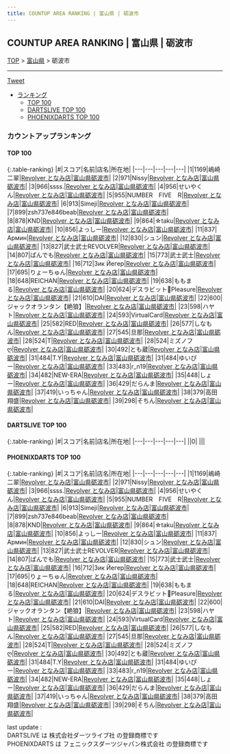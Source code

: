 ```yaml
---
title: COUNTUP AREA RANKING | 富山県 | 砺波市
---
```

## COUNTUP AREA RANKING | 富山県 | 砺波市

[TOP](/darts/rank/) > [富山県](/darts/rank/富山県/) > 砺波市

___

<a href="https://twitter.com/share?ref_src=twsrc%5Etfw" data-text="COUNTUP AREA RANKING | 富山県砺波市" class="twitter-share-button" data-hashtags="DARTSLIVE,PHOENIXDARTS,darts,ダーツ" data-show-count="false">Tweet</a>

* [ランキング](#カウントアップランキング)
    * [TOP 100](#top-100)
    * [DARTSLIVE TOP 100](#dartslive-top-100)
    * [PHOENIXDARTS TOP 100](#phoenixdarts-top-100)

### カウントアップランキング

#### TOP 100



{:.table-ranking}
|#|スコア|名前|店名|所在地|
|---|---|---|---|---|
|1|1169|<span class="rank-name-pd">嶋崎二翠</span>|<a href="https://vs.phoenixdarts.com/jp/shop/shopDetailInfo/s_9937?s_seq=9937">Revolver となみ店</a>|<a href="/darts/rank/富山県/砺波市">富山県砺波市</a>|
|2|971|<span class="rank-name-pd">Nissy</span>|<a href="https://vs.phoenixdarts.com/jp/shop/shopDetailInfo/s_9937?s_seq=9937">Revolver となみ店</a>|<a href="/darts/rank/富山県/砺波市">富山県砺波市</a>|
|3|966|<span class="rank-name-pd">ssss.</span>|<a href="https://vs.phoenixdarts.com/jp/shop/shopDetailInfo/s_9937?s_seq=9937">Revolver となみ店</a>|<a href="/darts/rank/富山県/砺波市">富山県砺波市</a>|
|4|956|<span class="rank-name-pd">せいやくん</span>|<a href="https://vs.phoenixdarts.com/jp/shop/shopDetailInfo/s_9937?s_seq=9937">Revolver となみ店</a>|<a href="/darts/rank/富山県/砺波市">富山県砺波市</a>|
|5|955|<span class="rank-name-pd">NUMBER　FIVE　R</span>|<a href="https://vs.phoenixdarts.com/jp/shop/shopDetailInfo/s_9937?s_seq=9937">Revolver となみ店</a>|<a href="/darts/rank/富山県/砺波市">富山県砺波市</a>|
|6|913|<span class="rank-name-pd">Simeji</span>|<a href="https://vs.phoenixdarts.com/jp/shop/shopDetailInfo/s_9937?s_seq=9937">Revolver となみ店</a>|<a href="/darts/rank/富山県/砺波市">富山県砺波市</a>|
|7|899|<span class="rank-name-pd">zsh737e846beab</span>|<a href="https://vs.phoenixdarts.com/jp/shop/shopDetailInfo/s_9937?s_seq=9937">Revolver となみ店</a>|<a href="/darts/rank/富山県/砺波市">富山県砺波市</a>|
|8|878|<span class="rank-name-pd">KND</span>|<a href="https://vs.phoenixdarts.com/jp/shop/shopDetailInfo/s_9937?s_seq=9937">Revolver となみ店</a>|<a href="/darts/rank/富山県/砺波市">富山県砺波市</a>|
|9|864|<span class="rank-name-pd">☆taku</span>|<a href="https://vs.phoenixdarts.com/jp/shop/shopDetailInfo/s_9937?s_seq=9937">Revolver となみ店</a>|<a href="/darts/rank/富山県/砺波市">富山県砺波市</a>|
|10|856|<span class="rank-name-pd">よっしー</span>|<a href="https://vs.phoenixdarts.com/jp/shop/shopDetailInfo/s_9937?s_seq=9937">Revolver となみ店</a>|<a href="/darts/rank/富山県/砺波市">富山県砺波市</a>|
|11|837|<span class="rank-name-pd">Армин</span>|<a href="https://vs.phoenixdarts.com/jp/shop/shopDetailInfo/s_9937?s_seq=9937">Revolver となみ店</a>|<a href="/darts/rank/富山県/砺波市">富山県砺波市</a>|
|12|830|<span class="rank-name-pd">シュン</span>|<a href="https://vs.phoenixdarts.com/jp/shop/shopDetailInfo/s_9937?s_seq=9937">Revolver となみ店</a>|<a href="/darts/rank/富山県/砺波市">富山県砺波市</a>|
|13|827|<span class="rank-name-pd">武士武士REVOLVER</span>|<a href="https://vs.phoenixdarts.com/jp/shop/shopDetailInfo/s_9937?s_seq=9937">Revolver となみ店</a>|<a href="/darts/rank/富山県/砺波市">富山県砺波市</a>|
|14|807|<span class="rank-name-pd">ぱんでも</span>|<a href="https://vs.phoenixdarts.com/jp/shop/shopDetailInfo/s_9937?s_seq=9937">Revolver となみ店</a>|<a href="/darts/rank/富山県/砺波市">富山県砺波市</a>|
|15|773|<span class="rank-name-pd">武士武士</span>|<a href="https://vs.phoenixdarts.com/jp/shop/shopDetailInfo/s_9937?s_seq=9937">Revolver となみ店</a>|<a href="/darts/rank/富山県/砺波市">富山県砺波市</a>|
|16|712|<span class="rank-name-pd">Зик Йегер</span>|<a href="https://vs.phoenixdarts.com/jp/shop/shopDetailInfo/s_9937?s_seq=9937">Revolver となみ店</a>|<a href="/darts/rank/富山県/砺波市">富山県砺波市</a>|
|17|695|<span class="rank-name-pd">りょーちゅん</span>|<a href="https://vs.phoenixdarts.com/jp/shop/shopDetailInfo/s_9937?s_seq=9937">Revolver となみ店</a>|<a href="/darts/rank/富山県/砺波市">富山県砺波市</a>|
|18|648|<span class="rank-name-pd">REICHAN</span>|<a href="https://vs.phoenixdarts.com/jp/shop/shopDetailInfo/s_9937?s_seq=9937">Revolver となみ店</a>|<a href="/darts/rank/富山県/砺波市">富山県砺波市</a>|
|19|638|<span class="rank-name-pd">ももまる</span>|<a href="https://vs.phoenixdarts.com/jp/shop/shopDetailInfo/s_9937?s_seq=9937">Revolver となみ店</a>|<a href="/darts/rank/富山県/砺波市">富山県砺波市</a>|
|20|624|<span class="rank-name-pd">デスラビット🐰Pleasure</span>|<a href="https://vs.phoenixdarts.com/jp/shop/shopDetailInfo/s_9937?s_seq=9937">Revolver となみ店</a>|<a href="/darts/rank/富山県/砺波市">富山県砺波市</a>|
|21|610|<span class="rank-name-pd">DAI</span>|<a href="https://vs.phoenixdarts.com/jp/shop/shopDetailInfo/s_9937?s_seq=9937">Revolver となみ店</a>|<a href="/darts/rank/富山県/砺波市">富山県砺波市</a>|
|22|600|<span class="rank-name-pd">ジャックオランタン【絶狼】</span>|<a href="https://vs.phoenixdarts.com/jp/shop/shopDetailInfo/s_9937?s_seq=9937">Revolver となみ店</a>|<a href="/darts/rank/富山県/砺波市">富山県砺波市</a>|
|23|598|<span class="rank-name-pd">ハヤト</span>|<a href="https://vs.phoenixdarts.com/jp/shop/shopDetailInfo/s_9937?s_seq=9937">Revolver となみ店</a>|<a href="/darts/rank/富山県/砺波市">富山県砺波市</a>|
|24|593|<span class="rank-name-pd">VirtualCard</span>|<a href="https://vs.phoenixdarts.com/jp/shop/shopDetailInfo/s_9937?s_seq=9937">Revolver となみ店</a>|<a href="/darts/rank/富山県/砺波市">富山県砺波市</a>|
|25|582|<span class="rank-name-pd">RED</span>|<a href="https://vs.phoenixdarts.com/jp/shop/shopDetailInfo/s_9937?s_seq=9937">Revolver となみ店</a>|<a href="/darts/rank/富山県/砺波市">富山県砺波市</a>|
|26|577|<span class="rank-name-pd">しなもん</span>|<a href="https://vs.phoenixdarts.com/jp/shop/shopDetailInfo/s_9937?s_seq=9937">Revolver となみ店</a>|<a href="/darts/rank/富山県/砺波市">富山県砺波市</a>|
|27|545|<span class="rank-name-pd">旦那</span>|<a href="https://vs.phoenixdarts.com/jp/shop/shopDetailInfo/s_9937?s_seq=9937">Revolver となみ店</a>|<a href="/darts/rank/富山県/砺波市">富山県砺波市</a>|
|28|524|<span class="rank-name-pd">T</span>|<a href="https://vs.phoenixdarts.com/jp/shop/shopDetailInfo/s_9937?s_seq=9937">Revolver となみ店</a>|<a href="/darts/rank/富山県/砺波市">富山県砺波市</a>|
|28|524|<span class="rank-name-pd">ミズノフღ</span>|<a href="https://vs.phoenixdarts.com/jp/shop/shopDetailInfo/s_9937?s_seq=9937">Revolver となみ店</a>|<a href="/darts/rank/富山県/砺波市">富山県砺波市</a>|
|30|492|<span class="rank-name-pd">とも蔵</span>|<a href="https://vs.phoenixdarts.com/jp/shop/shopDetailInfo/s_9937?s_seq=9937">Revolver となみ店</a>|<a href="/darts/rank/富山県/砺波市">富山県砺波市</a>|
|31|484|<span class="rank-name-pd">T.Y</span>|<a href="https://vs.phoenixdarts.com/jp/shop/shopDetailInfo/s_9937?s_seq=9937">Revolver となみ店</a>|<a href="/darts/rank/富山県/砺波市">富山県砺波市</a>|
|31|484|<span class="rank-name-pd">ゆいぴー</span>|<a href="https://vs.phoenixdarts.com/jp/shop/shopDetailInfo/s_9937?s_seq=9937">Revolver となみ店</a>|<a href="/darts/rank/富山県/砺波市">富山県砺波市</a>|
|33|483|<span class="rank-name-pd">r_n19</span>|<a href="https://vs.phoenixdarts.com/jp/shop/shopDetailInfo/s_9937?s_seq=9937">Revolver となみ店</a>|<a href="/darts/rank/富山県/砺波市">富山県砺波市</a>|
|34|482|<span class="rank-name-pd">NEW-ERA</span>|<a href="https://vs.phoenixdarts.com/jp/shop/shopDetailInfo/s_9937?s_seq=9937">Revolver となみ店</a>|<a href="/darts/rank/富山県/砺波市">富山県砺波市</a>|
|35|448|<span class="rank-name-pd">しょー</span>|<a href="https://vs.phoenixdarts.com/jp/shop/shopDetailInfo/s_9937?s_seq=9937">Revolver となみ店</a>|<a href="/darts/rank/富山県/砺波市">富山県砺波市</a>|
|36|429|<span class="rank-name-pd">だらんま</span>|<a href="https://vs.phoenixdarts.com/jp/shop/shopDetailInfo/s_9937?s_seq=9937">Revolver となみ店</a>|<a href="/darts/rank/富山県/砺波市">富山県砺波市</a>|
|37|419|<span class="rank-name-pd">いっちゃん</span>|<a href="https://vs.phoenixdarts.com/jp/shop/shopDetailInfo/s_9937?s_seq=9937">Revolver となみ店</a>|<a href="/darts/rank/富山県/砺波市">富山県砺波市</a>|
|38|379|<span class="rank-name-pd">高田翔盛</span>|<a href="https://vs.phoenixdarts.com/jp/shop/shopDetailInfo/s_9937?s_seq=9937">Revolver となみ店</a>|<a href="/darts/rank/富山県/砺波市">富山県砺波市</a>|
|39|298|<span class="rank-name-pd">そちん</span>|<a href="https://vs.phoenixdarts.com/jp/shop/shopDetailInfo/s_9937?s_seq=9937">Revolver となみ店</a>|<a href="/darts/rank/富山県/砺波市">富山県砺波市</a>|


#### DARTSLIVE TOP 100



{:.table-ranking}
|#|スコア|名前|店名|所在地|
|---|---|---|---|---|
||0|<span class="rank-name-dl"> </span>|<a href=""></a>|<a href="/darts/rank//"></a>|


#### PHOENIXDARTS TOP 100



{:.table-ranking}
|#|スコア|名前|店名|所在地|
|---|---|---|---|---|
|1|1169|<span class="rank-name-pd">嶋崎二翠</span>|<a href="https://vs.phoenixdarts.com/jp/shop/shopDetailInfo/s_9937?s_seq=9937">Revolver となみ店</a>|<a href="/darts/rank/富山県/砺波市">富山県砺波市</a>|
|2|971|<span class="rank-name-pd">Nissy</span>|<a href="https://vs.phoenixdarts.com/jp/shop/shopDetailInfo/s_9937?s_seq=9937">Revolver となみ店</a>|<a href="/darts/rank/富山県/砺波市">富山県砺波市</a>|
|3|966|<span class="rank-name-pd">ssss.</span>|<a href="https://vs.phoenixdarts.com/jp/shop/shopDetailInfo/s_9937?s_seq=9937">Revolver となみ店</a>|<a href="/darts/rank/富山県/砺波市">富山県砺波市</a>|
|4|956|<span class="rank-name-pd">せいやくん</span>|<a href="https://vs.phoenixdarts.com/jp/shop/shopDetailInfo/s_9937?s_seq=9937">Revolver となみ店</a>|<a href="/darts/rank/富山県/砺波市">富山県砺波市</a>|
|5|955|<span class="rank-name-pd">NUMBER　FIVE　R</span>|<a href="https://vs.phoenixdarts.com/jp/shop/shopDetailInfo/s_9937?s_seq=9937">Revolver となみ店</a>|<a href="/darts/rank/富山県/砺波市">富山県砺波市</a>|
|6|913|<span class="rank-name-pd">Simeji</span>|<a href="https://vs.phoenixdarts.com/jp/shop/shopDetailInfo/s_9937?s_seq=9937">Revolver となみ店</a>|<a href="/darts/rank/富山県/砺波市">富山県砺波市</a>|
|7|899|<span class="rank-name-pd">zsh737e846beab</span>|<a href="https://vs.phoenixdarts.com/jp/shop/shopDetailInfo/s_9937?s_seq=9937">Revolver となみ店</a>|<a href="/darts/rank/富山県/砺波市">富山県砺波市</a>|
|8|878|<span class="rank-name-pd">KND</span>|<a href="https://vs.phoenixdarts.com/jp/shop/shopDetailInfo/s_9937?s_seq=9937">Revolver となみ店</a>|<a href="/darts/rank/富山県/砺波市">富山県砺波市</a>|
|9|864|<span class="rank-name-pd">☆taku</span>|<a href="https://vs.phoenixdarts.com/jp/shop/shopDetailInfo/s_9937?s_seq=9937">Revolver となみ店</a>|<a href="/darts/rank/富山県/砺波市">富山県砺波市</a>|
|10|856|<span class="rank-name-pd">よっしー</span>|<a href="https://vs.phoenixdarts.com/jp/shop/shopDetailInfo/s_9937?s_seq=9937">Revolver となみ店</a>|<a href="/darts/rank/富山県/砺波市">富山県砺波市</a>|
|11|837|<span class="rank-name-pd">Армин</span>|<a href="https://vs.phoenixdarts.com/jp/shop/shopDetailInfo/s_9937?s_seq=9937">Revolver となみ店</a>|<a href="/darts/rank/富山県/砺波市">富山県砺波市</a>|
|12|830|<span class="rank-name-pd">シュン</span>|<a href="https://vs.phoenixdarts.com/jp/shop/shopDetailInfo/s_9937?s_seq=9937">Revolver となみ店</a>|<a href="/darts/rank/富山県/砺波市">富山県砺波市</a>|
|13|827|<span class="rank-name-pd">武士武士REVOLVER</span>|<a href="https://vs.phoenixdarts.com/jp/shop/shopDetailInfo/s_9937?s_seq=9937">Revolver となみ店</a>|<a href="/darts/rank/富山県/砺波市">富山県砺波市</a>|
|14|807|<span class="rank-name-pd">ぱんでも</span>|<a href="https://vs.phoenixdarts.com/jp/shop/shopDetailInfo/s_9937?s_seq=9937">Revolver となみ店</a>|<a href="/darts/rank/富山県/砺波市">富山県砺波市</a>|
|15|773|<span class="rank-name-pd">武士武士</span>|<a href="https://vs.phoenixdarts.com/jp/shop/shopDetailInfo/s_9937?s_seq=9937">Revolver となみ店</a>|<a href="/darts/rank/富山県/砺波市">富山県砺波市</a>|
|16|712|<span class="rank-name-pd">Зик Йегер</span>|<a href="https://vs.phoenixdarts.com/jp/shop/shopDetailInfo/s_9937?s_seq=9937">Revolver となみ店</a>|<a href="/darts/rank/富山県/砺波市">富山県砺波市</a>|
|17|695|<span class="rank-name-pd">りょーちゅん</span>|<a href="https://vs.phoenixdarts.com/jp/shop/shopDetailInfo/s_9937?s_seq=9937">Revolver となみ店</a>|<a href="/darts/rank/富山県/砺波市">富山県砺波市</a>|
|18|648|<span class="rank-name-pd">REICHAN</span>|<a href="https://vs.phoenixdarts.com/jp/shop/shopDetailInfo/s_9937?s_seq=9937">Revolver となみ店</a>|<a href="/darts/rank/富山県/砺波市">富山県砺波市</a>|
|19|638|<span class="rank-name-pd">ももまる</span>|<a href="https://vs.phoenixdarts.com/jp/shop/shopDetailInfo/s_9937?s_seq=9937">Revolver となみ店</a>|<a href="/darts/rank/富山県/砺波市">富山県砺波市</a>|
|20|624|<span class="rank-name-pd">デスラビット🐰Pleasure</span>|<a href="https://vs.phoenixdarts.com/jp/shop/shopDetailInfo/s_9937?s_seq=9937">Revolver となみ店</a>|<a href="/darts/rank/富山県/砺波市">富山県砺波市</a>|
|21|610|<span class="rank-name-pd">DAI</span>|<a href="https://vs.phoenixdarts.com/jp/shop/shopDetailInfo/s_9937?s_seq=9937">Revolver となみ店</a>|<a href="/darts/rank/富山県/砺波市">富山県砺波市</a>|
|22|600|<span class="rank-name-pd">ジャックオランタン【絶狼】</span>|<a href="https://vs.phoenixdarts.com/jp/shop/shopDetailInfo/s_9937?s_seq=9937">Revolver となみ店</a>|<a href="/darts/rank/富山県/砺波市">富山県砺波市</a>|
|23|598|<span class="rank-name-pd">ハヤト</span>|<a href="https://vs.phoenixdarts.com/jp/shop/shopDetailInfo/s_9937?s_seq=9937">Revolver となみ店</a>|<a href="/darts/rank/富山県/砺波市">富山県砺波市</a>|
|24|593|<span class="rank-name-pd">VirtualCard</span>|<a href="https://vs.phoenixdarts.com/jp/shop/shopDetailInfo/s_9937?s_seq=9937">Revolver となみ店</a>|<a href="/darts/rank/富山県/砺波市">富山県砺波市</a>|
|25|582|<span class="rank-name-pd">RED</span>|<a href="https://vs.phoenixdarts.com/jp/shop/shopDetailInfo/s_9937?s_seq=9937">Revolver となみ店</a>|<a href="/darts/rank/富山県/砺波市">富山県砺波市</a>|
|26|577|<span class="rank-name-pd">しなもん</span>|<a href="https://vs.phoenixdarts.com/jp/shop/shopDetailInfo/s_9937?s_seq=9937">Revolver となみ店</a>|<a href="/darts/rank/富山県/砺波市">富山県砺波市</a>|
|27|545|<span class="rank-name-pd">旦那</span>|<a href="https://vs.phoenixdarts.com/jp/shop/shopDetailInfo/s_9937?s_seq=9937">Revolver となみ店</a>|<a href="/darts/rank/富山県/砺波市">富山県砺波市</a>|
|28|524|<span class="rank-name-pd">T</span>|<a href="https://vs.phoenixdarts.com/jp/shop/shopDetailInfo/s_9937?s_seq=9937">Revolver となみ店</a>|<a href="/darts/rank/富山県/砺波市">富山県砺波市</a>|
|28|524|<span class="rank-name-pd">ミズノフღ</span>|<a href="https://vs.phoenixdarts.com/jp/shop/shopDetailInfo/s_9937?s_seq=9937">Revolver となみ店</a>|<a href="/darts/rank/富山県/砺波市">富山県砺波市</a>|
|30|492|<span class="rank-name-pd">とも蔵</span>|<a href="https://vs.phoenixdarts.com/jp/shop/shopDetailInfo/s_9937?s_seq=9937">Revolver となみ店</a>|<a href="/darts/rank/富山県/砺波市">富山県砺波市</a>|
|31|484|<span class="rank-name-pd">T.Y</span>|<a href="https://vs.phoenixdarts.com/jp/shop/shopDetailInfo/s_9937?s_seq=9937">Revolver となみ店</a>|<a href="/darts/rank/富山県/砺波市">富山県砺波市</a>|
|31|484|<span class="rank-name-pd">ゆいぴー</span>|<a href="https://vs.phoenixdarts.com/jp/shop/shopDetailInfo/s_9937?s_seq=9937">Revolver となみ店</a>|<a href="/darts/rank/富山県/砺波市">富山県砺波市</a>|
|33|483|<span class="rank-name-pd">r_n19</span>|<a href="https://vs.phoenixdarts.com/jp/shop/shopDetailInfo/s_9937?s_seq=9937">Revolver となみ店</a>|<a href="/darts/rank/富山県/砺波市">富山県砺波市</a>|
|34|482|<span class="rank-name-pd">NEW-ERA</span>|<a href="https://vs.phoenixdarts.com/jp/shop/shopDetailInfo/s_9937?s_seq=9937">Revolver となみ店</a>|<a href="/darts/rank/富山県/砺波市">富山県砺波市</a>|
|35|448|<span class="rank-name-pd">しょー</span>|<a href="https://vs.phoenixdarts.com/jp/shop/shopDetailInfo/s_9937?s_seq=9937">Revolver となみ店</a>|<a href="/darts/rank/富山県/砺波市">富山県砺波市</a>|
|36|429|<span class="rank-name-pd">だらんま</span>|<a href="https://vs.phoenixdarts.com/jp/shop/shopDetailInfo/s_9937?s_seq=9937">Revolver となみ店</a>|<a href="/darts/rank/富山県/砺波市">富山県砺波市</a>|
|37|419|<span class="rank-name-pd">いっちゃん</span>|<a href="https://vs.phoenixdarts.com/jp/shop/shopDetailInfo/s_9937?s_seq=9937">Revolver となみ店</a>|<a href="/darts/rank/富山県/砺波市">富山県砺波市</a>|
|38|379|<span class="rank-name-pd">高田翔盛</span>|<a href="https://vs.phoenixdarts.com/jp/shop/shopDetailInfo/s_9937?s_seq=9937">Revolver となみ店</a>|<a href="/darts/rank/富山県/砺波市">富山県砺波市</a>|
|39|298|<span class="rank-name-pd">そちん</span>|<a href="https://vs.phoenixdarts.com/jp/shop/shopDetailInfo/s_9937?s_seq=9937">Revolver となみ店</a>|<a href="/darts/rank/富山県/砺波市">富山県砺波市</a>|


<div class="footer border-top border-gray-light mt-5 pt-3 text-right text-gray">
    last update : <span style="font-weight: italic" id="foot_last_modified"></span><br />
    DARTSLIVE は 株式会社ダーツライブ社 の登録商標です<br />
    PHOENIXDARTS は フェニックスダーツジャパン株式会社 の登録商標です<br />
</div>

<script src="https://cdnjs.cloudflare.com/ajax/libs/jquery.tablesorter/2.31.3/js/jquery.tablesorter.min.js" integrity="sha512-qzgd5cYSZcosqpzpn7zF2ZId8f/8CHmFKZ8j7mU4OUXTNRd5g+ZHBPsgKEwoqxCtdQvExE5LprwwPAgoicguNg==" crossorigin="anonymous" referrerpolicy="no-referrer"></script>
<link rel="stylesheet" href="https://cdnjs.cloudflare.com/ajax/libs/jquery.tablesorter/2.31.3/css/theme.default.min.css" integrity="sha512-wghhOJkjQX0Lh3NSWvNKeZ0ZpNn+SPVXX1Qyc9OCaogADktxrBiBdKGDoqVUOyhStvMBmJQ8ZdMHiR3wuEq8+w==" crossorigin="anonymous" referrerpolicy="no-referrer" />
<script>
$(function() {
    $(".table-ranking").tablesorter({sortList:[[0, 0]]});
    $("#foot_last_modified").text(formatDate(new Date(document.lastModified), 'yyyy-MM-dd HH:mm:ss'));
});
</script>

<script async src="https://platform.twitter.com/widgets.js" charset="utf-8"></script>